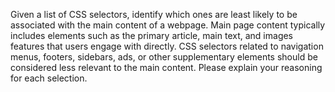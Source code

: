 Given a list of CSS selectors, identify which ones are least likely to be associated with the main content of a webpage. Main page content typically includes elements such as the primary article, main text, and images features that users engage with directly. CSS selectors related to navigation menus, footers, sidebars, ads, or other supplementary elements should be considered less relevant to the main content. Please explain your reasoning for each selection.